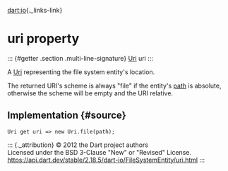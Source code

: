 [dart:io](../../dart-io/dart-io-library){._links-link}

uri property
============

::: {#getter .section .multi-line-signature}
[Uri](../../dart-core/uri-class) uri
:::

A [Uri](../../dart-core/uri-class) representing the file system
entity\'s location.

The returned URI\'s scheme is always \"file\" if the entity\'s
[path](path) is absolute, otherwise the scheme will be empty and the URI
relative.

Implementation {#source}
--------------

``` {.language-dart data-language="dart"}
Uri get uri => new Uri.file(path);
```

::: {._attribution}
© 2012 the Dart project authors\
Licensed under the BSD 3-Clause \"New\" or \"Revised\" License.\
<https://api.dart.dev/stable/2.18.5/dart-io/FileSystemEntity/uri.html>
:::
